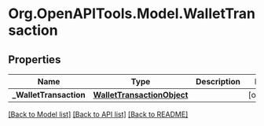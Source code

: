 
# Org.OpenAPITools.Model.WalletTransaction

## Properties

Name | Type | Description | Notes
------------ | ------------- | ------------- | -------------
**_WalletTransaction** | [**WalletTransactionObject**](WalletTransactionObject.md) |  | [optional] 

[[Back to Model list]](../README.md#documentation-for-models)
[[Back to API list]](../README.md#documentation-for-api-endpoints)
[[Back to README]](../README.md)

